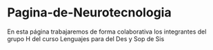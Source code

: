 # Pagina-de-Neurotecnologia
En esta página trabajaremos de forma colaborativa los integrantes del grupo H del curso Lenguajes para del Des y Sop de Sis

